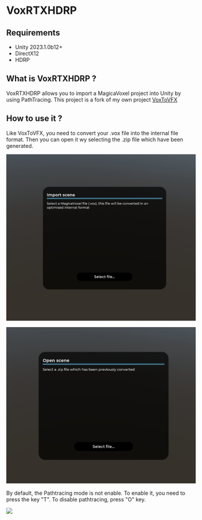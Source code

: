 # VoxRTXHDRP

## Requirements

- Unity 2023.1.0b12+
- DirectX12
- HDRP

## What is VoxRTXHDRP ? 

VoxRTXHDRP allows you to import a MagicaVoxel project into Unity by using PathTracing. This project is a fork of my own project [VoxToVFX](https://github.com/Zarbuz/VoxToVFX)

## How to use it ? 

Like VoxToVFX, you need to convert your .vox file into the internal file format. Then you can open it wy selecting the .zip file which have been generated.

![](img/img2.png)

![](img/img3.png)

By default, the Pathtracing mode is not enable. To enable it, you need to press the key "T". To disable pathtracing, press "O" key. 

![](img/img1.png)
